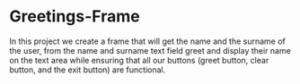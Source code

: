 # Greetings-Frame
In this project we create a frame that will get the name and the surname of the user, from the name and surname text field greet and display their name on the text area while ensuring that all our buttons (greet button, clear button, and the exit button) are functional.
